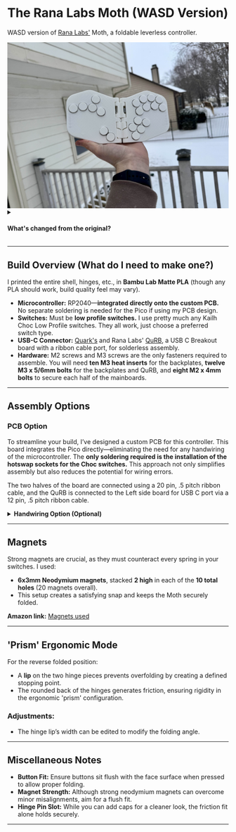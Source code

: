 # The Rana Labs Moth (WASD Version)

WASD version of [Rana Labs'](https://github.com/rana-sylvatica) Moth, a foldable leverless controller.

<div style="display: flex;">
    <img src="Images/PCB Moth - White.jpg" alt="Layout 1" width="600" />
</div>

<details>
  <summary><h4>What's changed from the original?</h4></summary>

- Added the WASD style up button.
- Sunk part of the shell under the WASD cluster to add mounting points for the Raspberry Pico.
- Removed one modifier button and repositioned the others for increased comfort.
- Changed the USB-C port location to accommodate the WASD layout (port slot fitted for ModelUD).
- Enlarged the hinge rounded edges to ensure a secure friction fit in 'prism' mode.
- Added a lip to the hinge to lock in the desired prism angle.
- Adjusted the thickness of the hinge pin holes for a tighter friction fit.
- Modified the magnet hole size to accommodate larger magnets that firmly snap the controller together.
- Filleted the controller edges to provide a smoother, rounded feel.

</details>

---

## Build Overview (What do I need to make one?)

I printed the entire shell, hinges, etc., in **Bambu Lab Matte PLA** (though any PLA should work, build quality feel may vary).

- **Microcontroller:** RP2040—**integrated directly onto the custom PCB.** No separate soldering is needed for the Pico if using my PCB design.
- **Switches:** Must be **low profile switches.** I use pretty much any Kailh Choc Low Profile switches. They all work, just choose a preferred switch type.
- **USB-C Connector:** [Quark's](https://github.com/quark-works) and Rana Labs' [QuRB](https://github.com/rana-sylvatica/rana-tadpole/tree/main/PCBs/Breakout%20Board%20(QuRB)), a USB C Breakout board with a ribbon cable port, for solderless assembly.
- **Hardware:** M2 screws and M3 screws are the only fasteners required to assemble. You will need **ten M3 heat inserts** for the backplates, **twelve M3 x 5/6mm bolts** for the backplates and QuRB, and **eight M2 x 4mm bolts** to secure each half of the mainboards.

---

## Assembly Options

### PCB Option

To streamline your build, I’ve designed a custom PCB for this controller. This board integrates the Pico directly—eliminating the need for any handwiring of the microcontroller. The **only soldering required is the installation of the hotswap sockets for the Choc switches.** This approach not only simplifies assembly but also reduces the potential for wiring errors.

The two halves of the board are connected using a 20 pin, .5 pitch ribbon cable, and the QuRB is connected to the Left side board for USB C port via a 12 pin, .5 pitch ribbon cable.

<details>
  <summary><strong>Handwiring Option (Optional)</strong></summary>

For users who prefer a traditional approach or as a reference, here are the handwiring instructions. (Note: When using the PCB option, this process is unnecessary.)

### Initial Wiring:
- **Pico Side:** Wire up the Pico side completely first.
- **Opposite Side:** Run the wires individually from the opposite side.
- **Important:** Ensure that you run the cross-body wiring while the Moth is in its **folded position** to avoid tension.

### Wiring Tips:
- If the controller isn’t folded during soldering, the cross-body wires may become too tight when folding later.
- Leave **ample slack** for the cross-body wiring.
- Route wires behind the hinge pin for a neat installation.

### Hinge Pin Placement:
- Insert the hinge pin **before** wiring the cross-body connections.
- Running wires prior to inserting the hinge pin can obstruct its path, making installation challenging.

#### Wiring Example

This was my first soldering project in a long time; while my solder joints may not be perfect, the key point is the proper routing of wires from the non-Pico side to the Pico side.
<div style="display: flex;">
    <img src="Images/Wiring Example.jpg" alt="Wiring Example" width="500" />
</div>

</details>

---

## Magnets

Strong magnets are crucial, as they must counteract every spring in your switches. I used:

- **6x3mm Neodymium magnets**, stacked **2 high** in each of the **10 total holes** (20 magnets overall).
- This setup creates a satisfying snap and keeps the Moth securely folded.

**Amazon link:** [Magnets used](https://www.amazon.com/dp/B096LZNZTQ?ref=cm_sw_r_cp_ud_dp_ZEAK3BD945P57Y9BB6P4&ref_=cm_sw_r_cp_ud_dp_ZEAK3BD945P57Y9BB6P4&social_share=cm_sw_r_cp_ud_dp_ZEAK3BD945P57Y9BB6P4&skipTwisterOG=1&newOGT=1&th=1)

---

## 'Prism' Ergonomic Mode

For the reverse folded position:

- A **lip** on the two hinge pieces prevents overfolding by creating a defined stopping point.
- The rounded back of the hinges generates friction, ensuring rigidity in the ergonomic 'prism' configuration.

### Adjustments:

- The hinge lip’s width can be edited to modify the folding angle.

---

## Miscellaneous Notes

- **Button Fit:** Ensure buttons sit flush with the face surface when pressed to allow proper folding.
- **Magnet Strength:** Although strong neodymium magnets can overcome minor misalignments, aim for a flush fit.
- **Hinge Pin Slot:** While you can add caps for a cleaner look, the friction fit alone holds securely.

---
